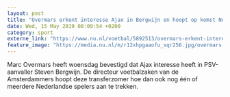 ```yaml
---
layout: post
title: "Overmars erkent interesse Ajax in Bergwijn en hoopt op komst Nederlanders"
date: Wed, 15 May 2019 08:09:54 +0200
category: sport
externe_link: "https://www.nu.nl/voetbal/5892513/overmars-erkent-interesse-ajax-in-bergwijn-en-hoopt-op-komst-nederlanders.html"
feature_image: "https://media.nu.nl/m/r12xhpgaaofu_sqr256.jpg/overmars-erkent-interesse-ajax-in-bergwijn-en-hoopt-op-komst-nederlanders.jpg"
---
```


Marc Overmars heeft woensdag bevestigd dat Ajax interesse heeft in PSV-aanvaller Steven Bergwijn. De directeur voetbalzaken van de Amsterdammers hoopt deze transferzomer hoe dan ook nog één of meerdere Nederlandse spelers aan te trekken.
